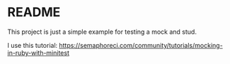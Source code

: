 # README

This project is just a simple example for testing a mock and stud.

I use this tutorial: https://semaphoreci.com/community/tutorials/mocking-in-ruby-with-minitest
